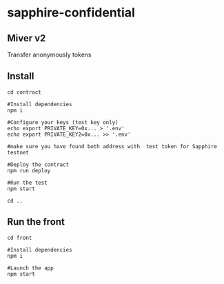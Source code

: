 # sapphire-confidential

## Miver v2
Transfer anonymously tokens

## Install
```
cd contract

#Install dependencies
npm i

#Configure your keys (test key only)
echo export PRIVATE_KEY=0x... > '.env'
echo export PRIVATE_KEY2=0x... >> '.env'

#make sure you have found both address with  test token for Sapphire testnet

#Deploy the contract
npm run deploy

#Run the test
npm start

cd ..
```

## Run the front
```
cd front

#Install dependencies
npm i

#Launch the app
npm start
```